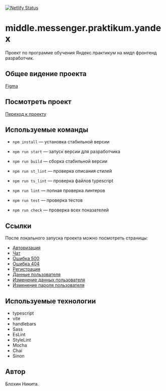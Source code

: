 [![Netlify Status](https://api.netlify.com/api/v1/badges/cde33656-f51f-48c6-80e5-2b2b783b0619/deploy-status)](https://app.netlify.com/sites/ypmessenger/deploys)

# middle.messenger.praktikum.yandex

Проект по программе обучения Яндекс.практикум на мидл фронтенд разработчик.

## Общее видение проекта

[Figma](https://www.figma.com/design/nYh6OkmJRgXXwICia7oA8v/Стиль-чата-для-проекта-ЯП?node-id=0-1&p=f&t=sKClgouoI06Ynk8M-0)

## Посмотреть проект

[Переход к проекту](https://ypmessenger.netlify.app/)

## Используемые команды

- `npm install` — установка стабильной версии

- `npm run start` — запуск версии для разработчика

- `npm run build` — cборка стабильной версии

- `npm run st_lint` — проверка описания стилей

- `npm run ts_lint` — проверка файлов typescript

- `npm run lint` — полная проверка линтеров

- `npm run test` — проверка тестов

- `npm run check` — проверка всех показателей

## Ссылки

После локального запуска проекта можно посмотреть страницы:

- [Авторизация](http://localhost:3000/)
- [Чат](http://localhost:3000/messenger)
- [Ошибка 500](http://localhost:3000/500)
- [Ошибка 404](http://localhost:3000/404)
- [Регистрация](http://localhost:3000/sign-up)
- [Данные пользователя](http://localhost:3000/settings)
- [Изменение данных пользователя](http://localhost:3000/settings/edit)
- [Изменение пароля пользователя](http://localhost:3000/settings/password)

## Используемые технологии

- typescript
- vite
- handlebars
- Sass
- EsLint
- StyleLint
- Mocha
- Chai
- Sinon

## Автор

Блохин Никита.
